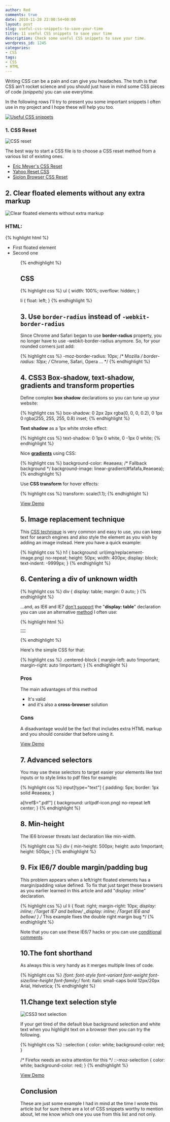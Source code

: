 ```yaml
---
author: Red
comments: true
date: 2010-11-28 22:00:54+00:00
layout: post
slug: useful-css-snippets-to-save-your-time
title: 11 useful CSS snippets to save your time
description: Check some useful CSS snippets to save your time.
wordpress_id: 1245
categories:
- CSS
tags:
- CSS
- HTML
---
```


Writing CSS can be a pain and can give you headaches. The truth is that CSS ain't rocket science and you should just have in mind some CSS pieces of code _(snippets)_ you can use everytime.

In the following rows I'll try to present you some important snippets I often use in my project and I hope these will help you too.

[![Useful CSS snippets](/dist/uploads/2010/11/useful-css-snippets.png)](/useful-css-snippets-to-save-your-time)

<!-- more -->

### 1. CSS Reset

![CSS reset](/dist/uploads/2010/11/css-reset.png)

The best way to start a CSS file is to choose a CSS reset method from a various list of existing ones.

  * [Eric Meyer's CSS Reset](http://meyerweb.com/eric/tools/css/reset/)	
  * [Yahoo Reset CSS](http://developer.yahoo.com/yui/reset/)	
  * [Siolon Browser CSS Reset](http://www.siolon.com/blog/browser-reset-css/)

## 2. Clear floated elements without any extra markup

![Clear floated elements without extra markup](/dist/uploads/2010/11/clear-float.png)

### HTML:

{% highlight html %}
<ul>
  <li>First floated element</li>
  <li>Second one</li>
<ul>
{% endhighlight %} 

## CSS

{% highlight css %}
ul {
  width: 100%;
  overflow: hidden;
}

li {
  float: left;
}
{% endhighlight %}

## 3. Use `border-radius` instead of `-webkit-border-radius`

Since Chrome and Safari began to use **border-radius** property, you no longer have to use -webkit-border-radius anymore. So, for your rounded corners just add:

{% highlight css %}
-moz-border-radius: 10px; /* Mozilla */
border-radius: 10px; /* Chrome, Safari, Opera ... */
{% endhighlight %}

## 4. CSS3 Box-shadow, text-shadow, gradients and transform properties

Define complex **box shadow** declarations so you can tune up your website:

{% highlight css %}
box-shadow: 0 2px 2px rgba(0, 0, 0, 0.2), 
            0 1px 0 rgba(255, 255, 255, 0.8) inset;
{% endhighlight %}

**Text shadow** as a 1px white stroke effect:

{% highlight css %}
text-shadow: 0 1px 0 white, 0 -1px 0 white;
{% endhighlight %}    

Nice **[gradients](/css-gradients-quick-tutorial)** using CSS:

{% highlight css %}
background-color: #eaeaea; /* Fallback background */
background-image: linear-gradient(#fafafa,#eaeaea);
{% endhighlight %}    


Use **CSS transform** for hover effects:

{% highlight css %}
transform: scale(1.1);
{% endhighlight %}    


[View Demo](/dist/uploads/2010/11/css3-demo.html)

## 5. Image replacement technique

This [CSS technique](/outline-dotted-border-and-image-replacement-technique) is very common and easy to use, you can keep text for search engines and also style the element as you wish by adding an image instead. Here you have a quick example:

{% highlight css %}
h1 {
  background: url(img/replacement-image.png) no-repeat;
  height: 50px;
  width: 400px;
  display: block;
  text-indent: -9999px;
}
{% endhighlight %}

## 6. Centering a div of unknown width

{% highlight css %}
div {
  display: table;
  margin: 0 auto;
}
{% endhighlight %}

...and, as IE6 and IE7 [don't support](http://www.quirksmode.org/css/display.html) the "**display: table**" declaration you can use an alternative [method](/center-a-block-element-without-knowing-its-width-part-ii) I often use:

{% highlight html %}
<table class="centered-block">
<tr><td>
<div>
  <!-- Here you'll write your variable witdh block content -->
</div>
</td></tr>
</table>
{% endhighlight %}

Here's the simple CSS for that:

{% highlight css %}
.centered-block {
  margin-left: auto !important;
  margin-right: auto !important;
}
{% endhighlight %}

### Pros

The main advantages of this method
	
  * It's valid	
  * and it's also a **cross-browser** solution

### Cons

A disadvantage would be the fact that includes extra HTML markup and you should consider that before using it.

[View Demo](/dist/uploads/2010/10/center-a-block-element-without-knowing-its-width.html)

## 7. Advanced selectors

You may use these selectors to target easier your elements like text inputs or to style links to pdf files for example:

{% highlight css %}
input[type="text"] {
  padding: 5px;
  border: 1px solid #eaeaea;
}

a[href$=".pdf"] {
   background: url(pdf-icon.png) no-repeat left center;
}
{% endhighlight %} 

## 8. Min-height

The IE6 browser threats last declaration like min-width.

{% highlight css %}
div {
  min-height: 500px;
  height: auto !important;
  height: 500px;
}
{% endhighlight %}    





## 9. Fix IE6/7 double margin/padding bug

This problem appears when a left/right floated elements has a margin/padding value defined. To fix that just target these browsers as you earlier learned in this article and add "display: inline" declaration.

{% highlight css %}
ul li {
  float: right;
  margin-right: 10px;
  *display: inline; /*Target IE7 and bellow*/
  _display: inline; /*Target IE6 and bellow*/
}
/* This example fixes the double right margin bug */
{% endhighlight %} 

Note that you can use these IE6/7 hacks or you can use [conditional comments](http://www.quirksmode.org/css/condcom.html).

## 10.The font shorthand

As always this is very handy as it merges multiple lines of code.

{% highlight css %}
/*font: font-style font-variant font-weight font-size/line-height font-family;*/
font: italic small-caps bold 12px/20px Arial, Helvetica;
{% endhighlight %}

## 11.Change text selection style

![CSS3 text selection](/dist/uploads/2010/11/text-selection.png)

If your get tired of the default blue background selection and white text when you highlight text on a browser then you can try the following.

{% highlight css %}
::selection {
  color: white;
  background-color: red;
}

/* Firefox needs an extra attention for this */
::-moz-selection  {
  color: white;
  background-color: red;
}
{% endhighlight %} 

[View Demo](/dist/uploads/2010/11/text-selection.html)

## Conclusion

These are just some example I had in mind at the time I wrote this article but for sure there are a lot of CSS snippets worthy to mention about, let me know which one you use from this list and not only.